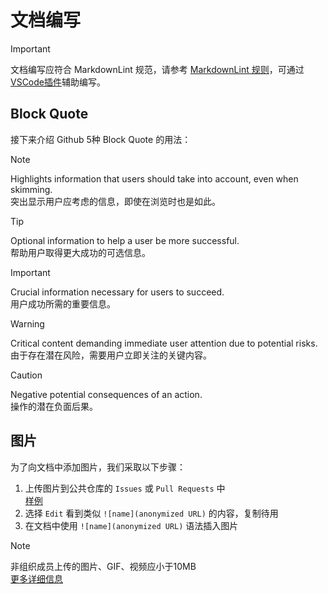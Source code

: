 # 文档编写

> [!IMPORTANT]
> 文档编写应符合 MarkdownLint 规范，请参考 [MarkdownLint 规则](https://github.com/markdownlint/markdownlint/blob/master/docs/RULES.md)，可通过[VSCode插件](https://github.com/DavidAnson/vscode-markdownlint)辅助编写。
>

## Block Quote

接下来介绍 Github 5种 Block Quote 的用法：

> [!NOTE]  
> Highlights information that users should take into account, even when skimming.  
> 突出显示用户应考虑的信息，即使在浏览时也是如此。

> [!TIP]
> Optional information to help a user be more successful.  
> 帮助用户取得更大成功的可选信息。

> [!IMPORTANT]  
> Crucial information necessary for users to succeed.  
> 用户成功所需的重要信息。

> [!WARNING]  
> Critical content demanding immediate user attention due to potential risks.  
> 由于存在潜在风险，需要用户立即关注的关键内容。

> [!CAUTION]
> Negative potential consequences of an action.  
> 操作的潜在负面后果。
>

## 图片

为了向文档中添加图片，我们采取以下步骤：

1. 上传图片到公共仓库的 `Issues` 或 `Pull Requests` 中  
    [样例](https://github.com/MaaXYZ/M9A/pull/255#issuecomment-2489676567)
2. 选择 `Edit` 看到类似 `![name](anonymized URL)` 的内容，复制待用
3. 在文档中使用 `![name](anonymized URL)` 语法插入图片

> [!NOTE]
> 非组织成员上传的图片、GIF、视频应小于10MB  
> [更多详细信息](https://docs.github.com/zh/get-started/writing-on-github/working-with-advanced-formatting/attaching-files)
